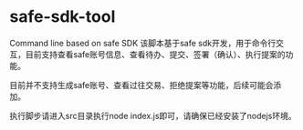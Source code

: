 # safe-sdk-tool
Command line based on safe SDK
该脚本基于safe sdk开发，用于命令行交互，目前支持查看safe账号信息、查看待办、提交、签署（确认）、执行提案的功能。

目前并不支持生成safe账号、查看过往交易、拒绝提案等功能，后续可能会添加。

执行脚步请进入src目录执行node index.js即可，请确保已经安装了nodejs环境。
